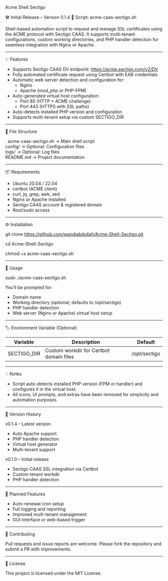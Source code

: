Acme Shell Sectigo

🛠️ Initial Release – Version 0.1.4
🐚 Script: acme-caas-sectigo.sh

Shell-based automation script to request and manage SSL certificates using the ACME protocol with Sectigo CAAS. It supports multi-tenant configurations, custom working directories, and PHP handler detection for seamless integration with Nginx or Apache.

-------------------------------------------------------------------------------

✨ Features

- Supports Sectigo CAAS DV endpoint:
  https://acme.sectigo.com/v2/DV
- Fully automated certificate request using Certbot with EAB credentials
- Automatic web server detection and configuration for:
  - Nginx
  - Apache (mod_php or PHP-FPM)
- Auto-generated virtual host configuration:
  - Port 80 (HTTP + ACME challenge)
  - Port 443 (HTTPS with SSL paths)
- Auto-detects installed PHP version and configuration
- Supports multi-tenant setup via custom SECTIGO_DIR

-------------------------------------------------------------------------------

📁 File Structure

.
acme-caas-sectigo.sh   -> Main shell script  
config/                -> Optional: Configuration files  
logs/                  -> Optional: Log files  
README.md              -> Project documentation  

-------------------------------------------------------------------------------

📦 Requirements

- Ubuntu 20.04 / 22.04
- certbot (ACME client)
- curl, jq, grep, awk, sed
- Nginx or Apache installed
- Sectigo CAAS account & registered domain
- Root/sudo access

-------------------------------------------------------------------------------

⚙️ Installation

git clone https://github.com/wandiabdullah/Acme-Shell-Sectigo.git

cd Acme-Shell-Sectigo

chmod +x acme-caas-sectigo.sh

-------------------------------------------------------------------------------

🚀 Usage

sudo ./acme-caas-sectigo.sh

You’ll be prompted for:

- Domain name
- Working directory (optional; defaults to /opt/sectigo)
- PHP handler detection
- Web server (Nginx or Apache) virtual host setup

-------------------------------------------------------------------------------

🏷️ Environment Variable (Optional)

Variable      | Description                             | Default
--------------|-----------------------------------------|-----------------
SECTIGO_DIR   | Custom workdir for Certbot domain files | /opt/sectigo

-------------------------------------------------------------------------------

💡 Notes

- Script auto-detects installed PHP version (FPM or handler) and configures it in the virtual host.
- All icons, UI prompts, and extras have been removed for simplicity and automation purposes.

-------------------------------------------------------------------------------

🧾 Version History

v0.1.4 – Latest version
- Auto Apache support
- PHP handler detection
- Virtual host generator
- Multi-tenant support

v0.1.0 – Initial release
- Sectigo CAAS SSL integration via Certbot
- Custom tenant workdir
- PHP handler detection

-------------------------------------------------------------------------------

📌 Planned Features

- Auto-renewal cron setup
- Full logging and reporting
- Improved multi-tenant management
- GUI interface or web-based trigger

-------------------------------------------------------------------------------

🤝 Contributing

Pull requests and issue reports are welcome.
Please fork the repository and submit a PR with improvements.

-------------------------------------------------------------------------------

📄 License

This project is licensed under the MIT License.
